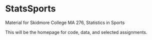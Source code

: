 # StatsSports
Material for Skidmore College MA 276, Statistics in Sports

This will be the homepage for code, data, and selected assignments.
